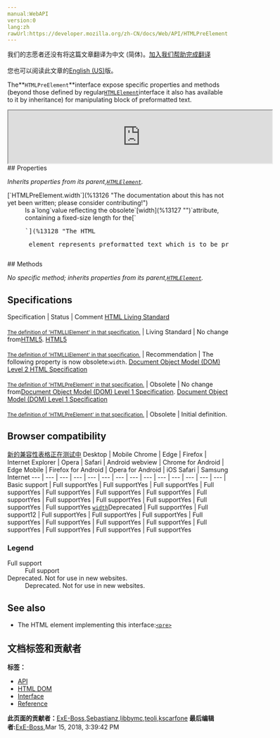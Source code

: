 ```yaml
---
manual:WebAPI
version:0
lang:zh
rawUrl:https://developer.mozilla.org/zh-CN/docs/Web/API/HTMLPreElement
---
```




<bdi>我们的志愿者还没有将这篇文章翻译为<bdi>中文 (简体)</bdi>。[加入我们帮助完成翻译](%13124 "")<br></br>您也可以阅读此文章的[English (US)](%13125 "")版。</bdi>







The**`HTMLPreElement`**interface expose specific properties and methods (beyond those defined by regular[`HTMLElement`](%12142 "The HTMLElement interface represents any HTML element. Some elements directly implement this interface, others implement it via an interface that inherits it.")interface it also has available to it by inheritance) for manipulating block of preformatted text.

<iframe src='https://mdn.mozillademos.org/en-US/docs/Web/API/HTMLPreElement$samples/inheritance_diagram?revision=1367386' width='600' height='120'></iframe>
## Properties<a name="Properties"></a>


<em>Inherits properties from its parent,[`HTMLElement`](%12142 "The HTMLElement interface represents any HTML element. Some elements directly implement this interface, others implement it via an interface that inherits it.").</em>

<dl><dt>[`HTMLPreElement.width`](%13126 "The documentation about this has not yet been written; please consider contributing!")<i></i></dt><dd>Is a`long`value reflecting the obsolete`[width](%13127 "")`attribute, containing a fixed-size length for the[`<pre>`](%13128 "The HTML <pre> element represents preformatted text which is to be presented exactly as written in the HTML file.")element.</dd></dl>
## Methods<a name="Methods"></a>


<em>No specific method; inherits properties from its parent,[`HTMLElement`](%12142 "The HTMLElement interface represents any HTML element. Some elements directly implement this interface, others implement it via an interface that inherits it.").</em>


## Specifications<a name="Specifications"></a>
Specification | Status | Comment 
[HTML Living Standard<br></br><small>The definition of &#39;HTMLLIElement&#39; in that specification.</small>](%13129 "") | Living Standard | No change from[HTML5](%12136 "The 'HTML5' specification"). 
[HTML5<br></br><small>The definition of &#39;HTMLLIElement&#39; in that specification.</small>](%13130 "") | Recommendation | The following property is now obsolete:`width`. 
[Document Object Model (DOM) Level 2 HTML Specification<br></br><small>The definition of &#39;HTMLPreElement&#39; in that specification.</small>](%13131 "") | Obsolete | No change from[Document Object Model (DOM) Level 1 Specification](%4414 "The 'Document Object Model (DOM) Level 1 Specification' specification"). 
[Document Object Model (DOM) Level 1 Specification<br></br><small>The definition of &#39;HTMLPreElement&#39; in that specification.</small>](%13132 "") | Obsolete | Initial definition. 


## Browser compatibility<a name="Browser_compatibility"></a>
[新的兼容性表格正在测试中<i></i>](%3360 "")
<abbr>Desktop<i></i></abbr> | <abbr>Mobile<i></i></abbr> 
<abbr>Chrome<i></i></abbr> | <abbr>Edge<i></i></abbr> | <abbr>Firefox<i></i></abbr> | <abbr>Internet Explorer<i></i></abbr> | <abbr>Opera<i></i></abbr> | <abbr>Safari<i></i></abbr> | <abbr>Android webview<i></i></abbr> | <abbr>Chrome for Android<i></i></abbr> | <abbr>Edge Mobile<i></i></abbr> | <abbr>Firefox for Android<i></i></abbr> | <abbr>Opera for Android<i></i></abbr> | <abbr>iOS Safari<i></i></abbr> | <abbr>Samsung Internet<i></i></abbr> 
 ---  |  ---  |  ---  |  ---  |  ---  |  ---  |  ---  |  ---  |  ---  |  ---  |  ---  |  ---  |  ---  |  ---  | 
Basic support | <abbr>Full support</abbr>Yes | <abbr>Full support</abbr>Yes | <abbr>Full support</abbr>Yes | <abbr>Full support</abbr>Yes | <abbr>Full support</abbr>Yes | <abbr>Full support</abbr>Yes | <abbr>Full support</abbr>Yes | <abbr>Full support</abbr>Yes | <abbr>Full support</abbr>Yes | <abbr>Full support</abbr>Yes | <abbr>Full support</abbr>Yes | <abbr>Full support</abbr>Yes | <abbr>Full support</abbr>Yes 
[`width`](%13133 "")<abbr>Deprecated<i></i></abbr> | <abbr>Full support</abbr>Yes | <abbr>Full support</abbr>12 | <abbr>Full support</abbr>Yes | <abbr>Full support</abbr>Yes | <abbr>Full support</abbr>Yes | <abbr>Full support</abbr>Yes | <abbr>Full support</abbr>Yes | <abbr>Full support</abbr>Yes | <abbr>Full support</abbr>Yes | <abbr>Full support</abbr>Yes | <abbr>Full support</abbr>Yes | <abbr>Full support</abbr>Yes | <abbr>Full support</abbr>Yes 


### Legend<a name="Legend"></a>
<dl><dt><abbr>Full support</abbr></dt><dd>Full support</dd><dt><abbr>Deprecated. Not for use in new websites.<i></i></abbr></dt><dd>Deprecated. Not for use in new websites.</dd></dl>

## See also<a name="See_also"></a>

* The HTML element implementing this interface:[`<pre>`](%13128 "The HTML <pre> element represents preformatted text which is to be presented exactly as written in the HTML file.")



## 文档标签和贡献者
**标签：**
* [API](%50 "")
* [HTML DOM](%6889 "")
* [Interface](%3380 "")
* [Reference](%3381 "")

**此页面的贡献者：**[ExE-Boss](%3990 ""),[Sebastianz](%4468 ""),[libbymc](%5110 ""),[teoli](%160 ""),[kscarfone](%3900 "")
**最后编辑者:**[ExE-Boss](%3990 ""),<time>Mar 15, 2018, 3:39:42 PM</time>


